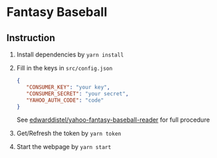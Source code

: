 # Fantasy Baseball


## Instruction

1. Install dependencies by `yarn install`

2. Fill in the keys in  `src/config.json` 

   ```json
   {
      "CONSUMER_KEY": "your key",
      "CONSUMER_SECRET": "your secret",
      "YAHOO_AUTH_CODE": "code"
   }
   ```

   See [edwarddistel/yahoo-fantasy-baseball-reader](https://github.com/edwarddistel/yahoo-fantasy-baseball-reader) for full procedure

3. Get/Refresh the token by `yarn token`
4. Start the webpage by `yarn start`

